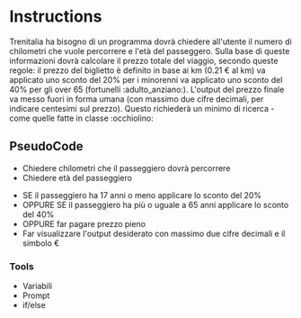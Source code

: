 # Instructions

Trenitalia ha bisogno di un programma dovrà chiedere all'utente il numero di chilometri che vuole percorrere e l'età del passeggero.
Sulla base di queste informazioni dovrà calcolare il prezzo totale del viaggio, secondo queste regole:
il prezzo del biglietto è definito in base ai km (0.21 € al km)
va applicato uno sconto del 20% per i minorenni
va applicato uno sconto del 40% per gli over 65 (fortunelli :adulto_anziano:).
L'output del prezzo finale va messo fuori in forma umana (con massimo due cifre decimali, per indicare centesimi sul prezzo).
Questo richiederà un minimo di ricerca - come quelle fatte in classe :occhiolino:

## PseudoCode
- Chiedere chilometri che il passeggiero dovrà percorrere
- Chiedere età del passeggiero
<!-- - avere una variabile con il prezzo (€0.21/km) -->
- SE il passeggiero ha 17 anni o meno
    applicare lo sconto del 20%
- OPPURE SE il passeggiero ha più o uguale a 65 anni
    applicare lo sconto del 40%
- OPPURE 
    far pagare prezzo pieno
- Far visualizzare l'output desiderato con massimo due cifre decimali e il simbolo €

### Tools
- Variabili
- Prompt
- if/else